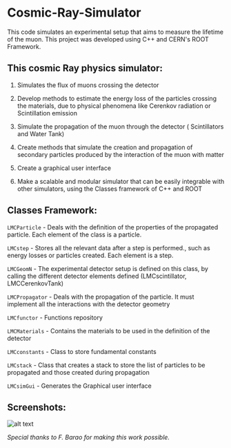 Cosmic-Ray-Simulator
====================

This code simulates an experimental setup that aims to measure the lifetime of the muon.
This project was developed using C++ and CERN's ROOT Framework.


This cosmic Ray physics simulator:
----------------------------------

  1. Simulates the flux of muons crossing the detector
  
  2. Develop methods to estimate the energy loss of the particles crossing the materials, due to physical phenomena like Cerenkov radiation or Scintillation emission
  
  3. Simulate the propagation of the muon through the detector ( Scintillators and Water Tank)
  
  4. Create methods that simulate the creation and propagation of secondary particles produced by the interaction of the muon with matter
  
  5. Create a graphical user interface
  
  6. Make a scalable and modular simulator that can be easily integrable with other simulators, using the Classes framework of C++ and ROOT


Classes Framework:
------------------
`LMCParticle` - Deals with the definition of the properties of the propagated particle. Each element of the class is a particle.

`LMCstep` - Stores all the relevant data after a step is performed., such as energy losses or particles created. Each element is a step.

`LMCGeomN` - The experimental detector setup is defined on this class, by calling the different detector elements defined (LMCscintillator, LMCCerenkovTank)

`LMCPropagator` - Deals with the propagation of the particle. It must implement all the interactions with the detector geometry

`LMCfunctor` - Functions repository

`LMCMaterials` - Contains the materials to be used in the definition of the detector

`LMCconstants` - Class to store fundamental constants

`LMCstack` - Class that creates a stack to store the list of particles to be propagated and those created during propagation

`LMCsimGui` - Generates the Graphical user interface


Screenshots:
------------

![alt text](https://raw.github.com/luisbatalha/Cosmic-Ray-Simulator/master/screenshots/scr0.png "Screenshot")





_Special thanks to F. Barao for making this work possible._

